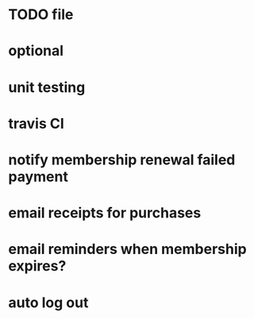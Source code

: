 # TODO file

# optional
# unit testing
# travis CI
# notify membership renewal failed payment
# email receipts for purchases
# email reminders when membership expires?
# auto log out
